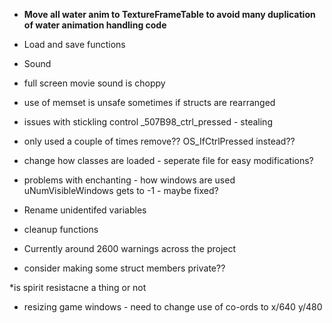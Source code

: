 * **Move all water anim to TextureFrameTable to avoid many duplication of water animation handling code**

* Load and save functions

* Sound
* full screen movie sound is choppy

* use of memset is unsafe sometimes if structs are rearranged

* issues with stickling control _507B98_ctrl_pressed - stealing
- only used a couple of times remove?? OS_IfCtrlPressed instead??


* change how classes are loaded - seperate file for easy modifications?

* problems with enchanting - how windows are used uNumVisibleWindows gets to -1 - maybe fixed?

* Rename unidentifed variables
* cleanup functions
* Currently around 2600 warnings across the project
* consider making some struct members private??

*is spirit resistacne a thing or not


* resizing game windows - need to change use of co-ords to x/640 y/480